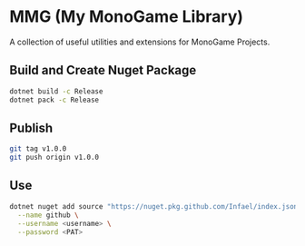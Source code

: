# MMG (My MonoGame Library)

A collection of useful utilities and extensions for MonoGame Projects.

## Build and Create Nuget Package
```bash
dotnet build -c Release
dotnet pack -c Release
```

## Publish
```bash
git tag v1.0.0
git push origin v1.0.0
```

## Use
```bash
dotnet nuget add source "https://nuget.pkg.github.com/Infael/index.json" \
  --name github \
  --username <username> \
  --password <PAT>
```